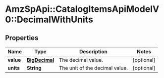 # AmzSpApi::CatalogItemsApiModelV0::DecimalWithUnits

## Properties
Name | Type | Description | Notes
------------ | ------------- | ------------- | -------------
**value** | [**BigDecimal**](BigDecimal.md) | The decimal value. | [optional] 
**units** | **String** | The unit of the decimal value. | [optional] 

